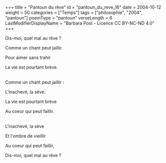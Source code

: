 +++
title = "Pantoun du rêve"
id = "pantoun_du_reve_16"
date = 2004-10-12
weight = 50
categories = ["Temps"]
tags = ["philosophie", "2004", "pantoun"]
poemType = "pantoun"
verseLength = 6
LastModifierDisplayName = "Barbara Post - Licence CC BY-NC-ND 4.0"
+++

Dis-moi, quel mal au rêve ?

Comme un chant peut jaillir.

Pour aimer sans trahir

La vie est pourtant brève.

 \
Comme un chant peut jaillir :

L'inachevé, la sève.

La vie est pourtant brève

Au coeur qui peut faillir.

 \
L'inachevé, la sève

Et l'ombre de vieillir

Au coeur qui peut faillir,

Dis-moi, quel mal au rêve ?
